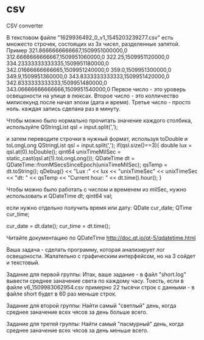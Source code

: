 # csv
CSV converter

В текстовом файле "1629936492_0_v1_1545203239277.csv" есть множесто строчек, состоящих из 3х чисел, разделенные запятой.
Пример
321.8666666666667,1509951000000,0
312.6666666666667,1509951060000,0
322.25,1509951120000,0
334.23333333333335,1509951180000,0
342.01666666666665,1509951240000,0
359.0,1509951300000,0
349.9,1509951360000,0
343.8333333333333,1509951420000,0
342.8333333333333,1509951480000,0
343.06666666666666,1509951540000,0
Первое число - это уроверь освещоности на улице в люксах.
Второе число - это колличество милисекунд после начал эпохи (дата и время).
Третье число - просто ноль.
каждая запись сделана раз в минуту.

Чтобы можно было нормально прочитать значение каждого столбика, используйте 
QStringList qsl = input.split(',');

и затем переводите строчки в нужный формат, используя toDouble и toLongLong
 QStringList qsl = input.split(',');
    if(qsl.size()==3){
        double lux = qsl.at(0).toDouble();
		qint64 unixTimeMilSec = static_cast<qint64>(qsl.at(1).toLongLong());
        QDateTime dt = QDateTime::fromMSecsSinceEpoch(unixTimeMilSec);
        qsTemp = dt.toString();
        qDebug() << "Lux :" << lux << "unixTimeSec" << unixTimeSec << "dt: " << qsTemp << "Current hour: " << dt.time().hour();
		}
		
 
Чтобы можно было работать с числом и временем из milSec, нужно использовать 
<QDateTime> и 
QDateTime dt;
qint64 val;

если нужно отдельно получить время или дату:
QDate cur_date;
QTime cur_time;

cur_date = dt.date();
cur_time = dt.time();

Читайте документацию по QDateTime http://doc.qt.io/qt-5/qdatetime.html

Ваша задача - сделать программу, которая анализирует лог освещоности.
Жалательно с графическим интерфейсом, но на 3 сойдет и текстовый.


Задание для первой группы:
Итак, ваше задание - в файл "short.log" вывести среднее заначение света по каждому часу.
Тоесть, если в файле v6_1509983062954.csv примерно 22 тысячи строк с данными - в файле short будет в 60 раз меньше строк.

Задание для второй группы:
Найти самый "светлый" день, когда среднее заначение всех чясов за день больше всего.

Задание для третей  группы:
Найти самый "пасмурный" день, когда среднее заначение всех чясов за день меньше всего.



